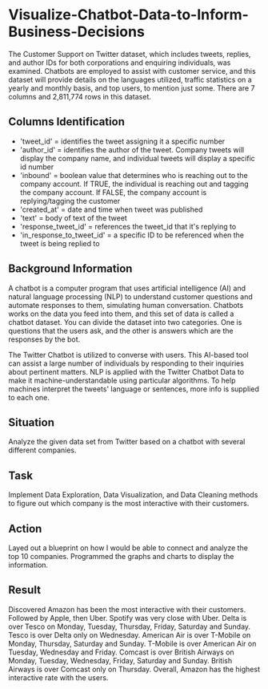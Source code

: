 # Visualize-Chatbot-Data-to-Inform-Business-Decisions
The Customer Support on Twitter dataset, which includes tweets, replies, and author IDs for both corporations and enquiring individuals, was examined. Chatbots are employed to assist with customer service, and this dataset will provide details on the languages utilized, traffic statistics on a yearly and monthly basis, and top users, to mention just some. There are 7 columns and 2,811,774 rows in this dataset.

## Columns Identification
- 'tweet_id' = identifies the tweet assigning it a specific number
- 'author_id' = identifies the author of the tweet. Company tweets will display the company name, and individual tweets will display a specific id number
- 'inbound' = boolean value that determines who is reaching out to the company account. If TRUE, the individual is reaching out and tagging the company account. If FALSE, the company account is replying/tagging the customer
- 'created_at' = date and time when tweet was published
- 'text' = body of text of the tweet
- 'response_tweet_id' = references the tweet_id that it's replying to
- 'in_response_to_tweet_id' = a specific ID to be referenced when the tweet is being replied to

## Background Information
A chatbot is a computer program that uses artificial intelligence (AI) and natural language processing (NLP) to understand customer questions and automate responses to them, simulating human conversation. Chatbots works on the data you feed into them, and this set of data is called a chatbot dataset. You can divide the dataset into two categories. One is questions that the users ask, and the other is answers which are the responses by the bot.

The Twitter Chatbot is utilized to converse with users. This AI-based tool can assist a large number of individuals by responding to their inquiries about pertinent matters. NLP is applied with the Twitter Chatbot Data to make it machine-understandable using particular algorithms. To help machines interpret the tweets' language or sentences, more info is supplied to each one. 

## Situation
Analyze the given data set from Twitter based on a chatbot with several different companies.
## Task
Implement Data Exploration, Data Visualization, and Data Cleaning methods to figure out which company is the most interactive with their customers.
## Action
Layed out a blueprint on how I would be able to connect and analyze the top 10 companies. Programmed the graphs and charts to display the information. 
## Result
Discovered Amazon has been the most interactive with their customers. Followed by Apple, then Uber. Spotify was very close with Uber. Delta is over Tesco on Monday, Tuesday, Thursday, Friday, Saturday and Sunday. Tesco is over Delta only on Wednesday. American Air is over T-Mobile on Monday, Thursday, Saturday and Sunday. T-Mobile is over American Air on Tuesday, Wednesday and Friday. Comcast is over British Airways on Monday, Tuesday, Wednesday, Friday, Saturday and Sunday. British Airways is over Comcast only on Thursday. Overall, Amazon has the highest interactive rate with the users.
